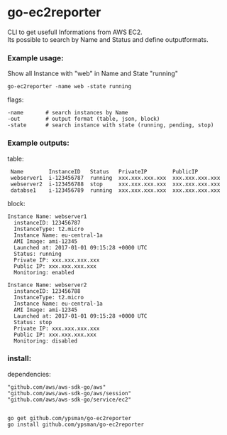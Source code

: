 # go-ec2reporter
CLI to get usefull Informations from AWS EC2.<br>
Its possible to search by Name and Status and define outputformats.

### Example usage:
Show all Instance with "web" in Name and State "running"

    go-ec2reporter -name web -state running

flags:

    -name       # search instances by Name
    -out        # output format (table, json, block)
    -state      # search instance with state (running, pending, stop)

### Example outputs:
table:

     Name        InstanceID   Status   PrivateIP        PublicIP     
     webserver1  i-123456787  running  xxx.xxx.xxx.xxx  xxx.xxx.xxx.xxx
     webserver2  i-123456788  stop     xxx.xxx.xxx.xxx  xxx.xxx.xxx.xxx
     databse1    i-123456789  running  xxx.xxx.xxx.xxx  xxx.xxx.xxx.xxx

block:

    Instance Name: webserver1
      instanceID: 123456787
      InstanceType: t2.micro
      Instance Name: eu-central-1a
      AMI Image: ami-12345
      Launched at: 2017-01-01 09:15:28 +0000 UTC
      Status: running
      Private IP: xxx.xxx.xxx.xxx
      Public IP: xxx.xxx.xxx.xxx
      Monitoring: enabled

    Instance Name: webserver2
      instanceID: 123456788
      InstanceType: t2.micro
      Instance Name: eu-central-1a
      AMI Image: ami-12345
      Launched at: 2017-01-01 09:15:28 +0000 UTC
      Status: stop
      Private IP: xxx.xxx.xxx.xxx
      Public IP: xxx.xxx.xxx.xxx
      Monitoring: disabled

### install:
dependencies:

    "github.com/aws/aws-sdk-go/aws"
    "github.com/aws/aws-sdk-go/aws/session"
    "github.com/aws/aws-sdk-go/service/ec2"


    go get github.com/ypsman/go-ec2reporter
    go install github.com/ypsman/go-ec2reporter
